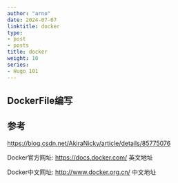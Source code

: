 ```yaml
---
author: "arno"
date: 2024-07-07
linktitle: docker
type:
- post
- posts
title: docker
weight: 10
series:
- Hugo 101
---
```


## DockerFile编写

## 参考

<https://blog.csdn.net/AkiraNicky/article/details/85775076>

Docker官方网址: <https://docs.docker.com/>  英文地址

Docker中文网址: <http://www.docker.org.cn/> 中文地址
